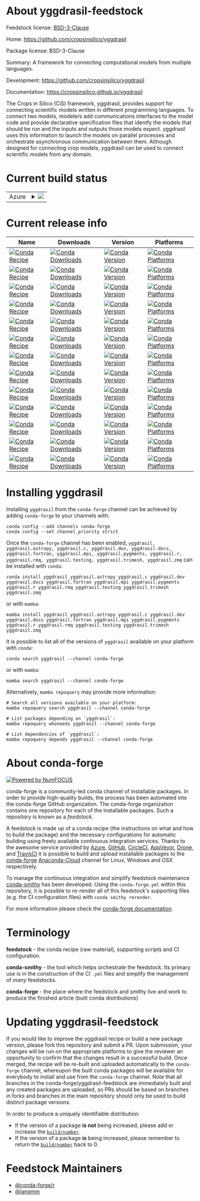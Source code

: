 About yggdrasil-feedstock
=========================

Feedstock license: [BSD-3-Clause](https://github.com/conda-forge/yggdrasil-feedstock/blob/main/LICENSE.txt)

Home: https://github.com/cropsinsilico/yggdrasil

Package license: BSD-3-Clause

Summary: A framework for connecting computational models from multiple languages.

Development: https://github.com/cropsinsilico/yggdrasil

Documentation: https://cropsinsilico.github.io/yggdrasil

The Crops in Silico (CiS) framework, yggdrasil, provides support for
connecting scientific models written in different programming languages.
To connect two models, modelers add communications interfaces to the model code
and provide declarative specification files that identfy the
models that should be run and the inputs and outputs those models
expect. yggdrasil uses this information to launch the models
on parallel processes and orchestrate asynchronous communication between them.
Although designed for connecting crop models, yggdrasil can be used to
connect scientific models from any domain.


Current build status
====================


<table>
    
  <tr>
    <td>Azure</td>
    <td>
      <details>
        <summary>
          <a href="https://dev.azure.com/conda-forge/feedstock-builds/_build/latest?definitionId=6228&branchName=main">
            <img src="https://dev.azure.com/conda-forge/feedstock-builds/_apis/build/status/yggdrasil-feedstock?branchName=main">
          </a>
        </summary>
        <table>
          <thead><tr><th>Variant</th><th>Status</th></tr></thead>
          <tbody><tr>
              <td>linux_64_python3.10.____cpython</td>
              <td>
                <a href="https://dev.azure.com/conda-forge/feedstock-builds/_build/latest?definitionId=6228&branchName=main">
                  <img src="https://dev.azure.com/conda-forge/feedstock-builds/_apis/build/status/yggdrasil-feedstock?branchName=main&jobName=linux&configuration=linux%20linux_64_python3.10.____cpython" alt="variant">
                </a>
              </td>
            </tr><tr>
              <td>linux_64_python3.11.____cpython</td>
              <td>
                <a href="https://dev.azure.com/conda-forge/feedstock-builds/_build/latest?definitionId=6228&branchName=main">
                  <img src="https://dev.azure.com/conda-forge/feedstock-builds/_apis/build/status/yggdrasil-feedstock?branchName=main&jobName=linux&configuration=linux%20linux_64_python3.11.____cpython" alt="variant">
                </a>
              </td>
            </tr><tr>
              <td>linux_64_python3.8.____cpython</td>
              <td>
                <a href="https://dev.azure.com/conda-forge/feedstock-builds/_build/latest?definitionId=6228&branchName=main">
                  <img src="https://dev.azure.com/conda-forge/feedstock-builds/_apis/build/status/yggdrasil-feedstock?branchName=main&jobName=linux&configuration=linux%20linux_64_python3.8.____cpython" alt="variant">
                </a>
              </td>
            </tr><tr>
              <td>linux_64_python3.9.____cpython</td>
              <td>
                <a href="https://dev.azure.com/conda-forge/feedstock-builds/_build/latest?definitionId=6228&branchName=main">
                  <img src="https://dev.azure.com/conda-forge/feedstock-builds/_apis/build/status/yggdrasil-feedstock?branchName=main&jobName=linux&configuration=linux%20linux_64_python3.9.____cpython" alt="variant">
                </a>
              </td>
            </tr><tr>
              <td>osx_64_python3.10.____cpython</td>
              <td>
                <a href="https://dev.azure.com/conda-forge/feedstock-builds/_build/latest?definitionId=6228&branchName=main">
                  <img src="https://dev.azure.com/conda-forge/feedstock-builds/_apis/build/status/yggdrasil-feedstock?branchName=main&jobName=osx&configuration=osx%20osx_64_python3.10.____cpython" alt="variant">
                </a>
              </td>
            </tr><tr>
              <td>osx_64_python3.11.____cpython</td>
              <td>
                <a href="https://dev.azure.com/conda-forge/feedstock-builds/_build/latest?definitionId=6228&branchName=main">
                  <img src="https://dev.azure.com/conda-forge/feedstock-builds/_apis/build/status/yggdrasil-feedstock?branchName=main&jobName=osx&configuration=osx%20osx_64_python3.11.____cpython" alt="variant">
                </a>
              </td>
            </tr><tr>
              <td>osx_64_python3.8.____cpython</td>
              <td>
                <a href="https://dev.azure.com/conda-forge/feedstock-builds/_build/latest?definitionId=6228&branchName=main">
                  <img src="https://dev.azure.com/conda-forge/feedstock-builds/_apis/build/status/yggdrasil-feedstock?branchName=main&jobName=osx&configuration=osx%20osx_64_python3.8.____cpython" alt="variant">
                </a>
              </td>
            </tr><tr>
              <td>osx_64_python3.9.____cpython</td>
              <td>
                <a href="https://dev.azure.com/conda-forge/feedstock-builds/_build/latest?definitionId=6228&branchName=main">
                  <img src="https://dev.azure.com/conda-forge/feedstock-builds/_apis/build/status/yggdrasil-feedstock?branchName=main&jobName=osx&configuration=osx%20osx_64_python3.9.____cpython" alt="variant">
                </a>
              </td>
            </tr><tr>
              <td>osx_arm64_python3.10.____cpython</td>
              <td>
                <a href="https://dev.azure.com/conda-forge/feedstock-builds/_build/latest?definitionId=6228&branchName=main">
                  <img src="https://dev.azure.com/conda-forge/feedstock-builds/_apis/build/status/yggdrasil-feedstock?branchName=main&jobName=osx&configuration=osx%20osx_arm64_python3.10.____cpython" alt="variant">
                </a>
              </td>
            </tr><tr>
              <td>osx_arm64_python3.11.____cpython</td>
              <td>
                <a href="https://dev.azure.com/conda-forge/feedstock-builds/_build/latest?definitionId=6228&branchName=main">
                  <img src="https://dev.azure.com/conda-forge/feedstock-builds/_apis/build/status/yggdrasil-feedstock?branchName=main&jobName=osx&configuration=osx%20osx_arm64_python3.11.____cpython" alt="variant">
                </a>
              </td>
            </tr><tr>
              <td>osx_arm64_python3.8.____cpython</td>
              <td>
                <a href="https://dev.azure.com/conda-forge/feedstock-builds/_build/latest?definitionId=6228&branchName=main">
                  <img src="https://dev.azure.com/conda-forge/feedstock-builds/_apis/build/status/yggdrasil-feedstock?branchName=main&jobName=osx&configuration=osx%20osx_arm64_python3.8.____cpython" alt="variant">
                </a>
              </td>
            </tr><tr>
              <td>osx_arm64_python3.9.____cpython</td>
              <td>
                <a href="https://dev.azure.com/conda-forge/feedstock-builds/_build/latest?definitionId=6228&branchName=main">
                  <img src="https://dev.azure.com/conda-forge/feedstock-builds/_apis/build/status/yggdrasil-feedstock?branchName=main&jobName=osx&configuration=osx%20osx_arm64_python3.9.____cpython" alt="variant">
                </a>
              </td>
            </tr><tr>
              <td>win_64_python3.10.____cpython</td>
              <td>
                <a href="https://dev.azure.com/conda-forge/feedstock-builds/_build/latest?definitionId=6228&branchName=main">
                  <img src="https://dev.azure.com/conda-forge/feedstock-builds/_apis/build/status/yggdrasil-feedstock?branchName=main&jobName=win&configuration=win%20win_64_python3.10.____cpython" alt="variant">
                </a>
              </td>
            </tr><tr>
              <td>win_64_python3.11.____cpython</td>
              <td>
                <a href="https://dev.azure.com/conda-forge/feedstock-builds/_build/latest?definitionId=6228&branchName=main">
                  <img src="https://dev.azure.com/conda-forge/feedstock-builds/_apis/build/status/yggdrasil-feedstock?branchName=main&jobName=win&configuration=win%20win_64_python3.11.____cpython" alt="variant">
                </a>
              </td>
            </tr><tr>
              <td>win_64_python3.8.____cpython</td>
              <td>
                <a href="https://dev.azure.com/conda-forge/feedstock-builds/_build/latest?definitionId=6228&branchName=main">
                  <img src="https://dev.azure.com/conda-forge/feedstock-builds/_apis/build/status/yggdrasil-feedstock?branchName=main&jobName=win&configuration=win%20win_64_python3.8.____cpython" alt="variant">
                </a>
              </td>
            </tr><tr>
              <td>win_64_python3.9.____cpython</td>
              <td>
                <a href="https://dev.azure.com/conda-forge/feedstock-builds/_build/latest?definitionId=6228&branchName=main">
                  <img src="https://dev.azure.com/conda-forge/feedstock-builds/_apis/build/status/yggdrasil-feedstock?branchName=main&jobName=win&configuration=win%20win_64_python3.9.____cpython" alt="variant">
                </a>
              </td>
            </tr>
          </tbody>
        </table>
      </details>
    </td>
  </tr>
</table>

Current release info
====================

| Name | Downloads | Version | Platforms |
| --- | --- | --- | --- |
| [![Conda Recipe](https://img.shields.io/badge/recipe-yggdrasil-green.svg)](https://anaconda.org/conda-forge/yggdrasil) | [![Conda Downloads](https://img.shields.io/conda/dn/conda-forge/yggdrasil.svg)](https://anaconda.org/conda-forge/yggdrasil) | [![Conda Version](https://img.shields.io/conda/vn/conda-forge/yggdrasil.svg)](https://anaconda.org/conda-forge/yggdrasil) | [![Conda Platforms](https://img.shields.io/conda/pn/conda-forge/yggdrasil.svg)](https://anaconda.org/conda-forge/yggdrasil) |
| [![Conda Recipe](https://img.shields.io/badge/recipe-yggdrasil.astropy-green.svg)](https://anaconda.org/conda-forge/yggdrasil.astropy) | [![Conda Downloads](https://img.shields.io/conda/dn/conda-forge/yggdrasil.astropy.svg)](https://anaconda.org/conda-forge/yggdrasil.astropy) | [![Conda Version](https://img.shields.io/conda/vn/conda-forge/yggdrasil.astropy.svg)](https://anaconda.org/conda-forge/yggdrasil.astropy) | [![Conda Platforms](https://img.shields.io/conda/pn/conda-forge/yggdrasil.astropy.svg)](https://anaconda.org/conda-forge/yggdrasil.astropy) |
| [![Conda Recipe](https://img.shields.io/badge/recipe-yggdrasil.c-green.svg)](https://anaconda.org/conda-forge/yggdrasil.c) | [![Conda Downloads](https://img.shields.io/conda/dn/conda-forge/yggdrasil.c.svg)](https://anaconda.org/conda-forge/yggdrasil.c) | [![Conda Version](https://img.shields.io/conda/vn/conda-forge/yggdrasil.c.svg)](https://anaconda.org/conda-forge/yggdrasil.c) | [![Conda Platforms](https://img.shields.io/conda/pn/conda-forge/yggdrasil.c.svg)](https://anaconda.org/conda-forge/yggdrasil.c) |
| [![Conda Recipe](https://img.shields.io/badge/recipe-yggdrasil.dev-green.svg)](https://anaconda.org/conda-forge/yggdrasil.dev) | [![Conda Downloads](https://img.shields.io/conda/dn/conda-forge/yggdrasil.dev.svg)](https://anaconda.org/conda-forge/yggdrasil.dev) | [![Conda Version](https://img.shields.io/conda/vn/conda-forge/yggdrasil.dev.svg)](https://anaconda.org/conda-forge/yggdrasil.dev) | [![Conda Platforms](https://img.shields.io/conda/pn/conda-forge/yggdrasil.dev.svg)](https://anaconda.org/conda-forge/yggdrasil.dev) |
| [![Conda Recipe](https://img.shields.io/badge/recipe-yggdrasil.docs-green.svg)](https://anaconda.org/conda-forge/yggdrasil.docs) | [![Conda Downloads](https://img.shields.io/conda/dn/conda-forge/yggdrasil.docs.svg)](https://anaconda.org/conda-forge/yggdrasil.docs) | [![Conda Version](https://img.shields.io/conda/vn/conda-forge/yggdrasil.docs.svg)](https://anaconda.org/conda-forge/yggdrasil.docs) | [![Conda Platforms](https://img.shields.io/conda/pn/conda-forge/yggdrasil.docs.svg)](https://anaconda.org/conda-forge/yggdrasil.docs) |
| [![Conda Recipe](https://img.shields.io/badge/recipe-yggdrasil.fortran-green.svg)](https://anaconda.org/conda-forge/yggdrasil.fortran) | [![Conda Downloads](https://img.shields.io/conda/dn/conda-forge/yggdrasil.fortran.svg)](https://anaconda.org/conda-forge/yggdrasil.fortran) | [![Conda Version](https://img.shields.io/conda/vn/conda-forge/yggdrasil.fortran.svg)](https://anaconda.org/conda-forge/yggdrasil.fortran) | [![Conda Platforms](https://img.shields.io/conda/pn/conda-forge/yggdrasil.fortran.svg)](https://anaconda.org/conda-forge/yggdrasil.fortran) |
| [![Conda Recipe](https://img.shields.io/badge/recipe-yggdrasil.mpi-green.svg)](https://anaconda.org/conda-forge/yggdrasil.mpi) | [![Conda Downloads](https://img.shields.io/conda/dn/conda-forge/yggdrasil.mpi.svg)](https://anaconda.org/conda-forge/yggdrasil.mpi) | [![Conda Version](https://img.shields.io/conda/vn/conda-forge/yggdrasil.mpi.svg)](https://anaconda.org/conda-forge/yggdrasil.mpi) | [![Conda Platforms](https://img.shields.io/conda/pn/conda-forge/yggdrasil.mpi.svg)](https://anaconda.org/conda-forge/yggdrasil.mpi) |
| [![Conda Recipe](https://img.shields.io/badge/recipe-yggdrasil.pygments-green.svg)](https://anaconda.org/conda-forge/yggdrasil.pygments) | [![Conda Downloads](https://img.shields.io/conda/dn/conda-forge/yggdrasil.pygments.svg)](https://anaconda.org/conda-forge/yggdrasil.pygments) | [![Conda Version](https://img.shields.io/conda/vn/conda-forge/yggdrasil.pygments.svg)](https://anaconda.org/conda-forge/yggdrasil.pygments) | [![Conda Platforms](https://img.shields.io/conda/pn/conda-forge/yggdrasil.pygments.svg)](https://anaconda.org/conda-forge/yggdrasil.pygments) |
| [![Conda Recipe](https://img.shields.io/badge/recipe-yggdrasil.r-green.svg)](https://anaconda.org/conda-forge/yggdrasil.r) | [![Conda Downloads](https://img.shields.io/conda/dn/conda-forge/yggdrasil.r.svg)](https://anaconda.org/conda-forge/yggdrasil.r) | [![Conda Version](https://img.shields.io/conda/vn/conda-forge/yggdrasil.r.svg)](https://anaconda.org/conda-forge/yggdrasil.r) | [![Conda Platforms](https://img.shields.io/conda/pn/conda-forge/yggdrasil.r.svg)](https://anaconda.org/conda-forge/yggdrasil.r) |
| [![Conda Recipe](https://img.shields.io/badge/recipe-yggdrasil.rmq-green.svg)](https://anaconda.org/conda-forge/yggdrasil.rmq) | [![Conda Downloads](https://img.shields.io/conda/dn/conda-forge/yggdrasil.rmq.svg)](https://anaconda.org/conda-forge/yggdrasil.rmq) | [![Conda Version](https://img.shields.io/conda/vn/conda-forge/yggdrasil.rmq.svg)](https://anaconda.org/conda-forge/yggdrasil.rmq) | [![Conda Platforms](https://img.shields.io/conda/pn/conda-forge/yggdrasil.rmq.svg)](https://anaconda.org/conda-forge/yggdrasil.rmq) |
| [![Conda Recipe](https://img.shields.io/badge/recipe-yggdrasil.testing-green.svg)](https://anaconda.org/conda-forge/yggdrasil.testing) | [![Conda Downloads](https://img.shields.io/conda/dn/conda-forge/yggdrasil.testing.svg)](https://anaconda.org/conda-forge/yggdrasil.testing) | [![Conda Version](https://img.shields.io/conda/vn/conda-forge/yggdrasil.testing.svg)](https://anaconda.org/conda-forge/yggdrasil.testing) | [![Conda Platforms](https://img.shields.io/conda/pn/conda-forge/yggdrasil.testing.svg)](https://anaconda.org/conda-forge/yggdrasil.testing) |
| [![Conda Recipe](https://img.shields.io/badge/recipe-yggdrasil.trimesh-green.svg)](https://anaconda.org/conda-forge/yggdrasil.trimesh) | [![Conda Downloads](https://img.shields.io/conda/dn/conda-forge/yggdrasil.trimesh.svg)](https://anaconda.org/conda-forge/yggdrasil.trimesh) | [![Conda Version](https://img.shields.io/conda/vn/conda-forge/yggdrasil.trimesh.svg)](https://anaconda.org/conda-forge/yggdrasil.trimesh) | [![Conda Platforms](https://img.shields.io/conda/pn/conda-forge/yggdrasil.trimesh.svg)](https://anaconda.org/conda-forge/yggdrasil.trimesh) |
| [![Conda Recipe](https://img.shields.io/badge/recipe-yggdrasil.zmq-green.svg)](https://anaconda.org/conda-forge/yggdrasil.zmq) | [![Conda Downloads](https://img.shields.io/conda/dn/conda-forge/yggdrasil.zmq.svg)](https://anaconda.org/conda-forge/yggdrasil.zmq) | [![Conda Version](https://img.shields.io/conda/vn/conda-forge/yggdrasil.zmq.svg)](https://anaconda.org/conda-forge/yggdrasil.zmq) | [![Conda Platforms](https://img.shields.io/conda/pn/conda-forge/yggdrasil.zmq.svg)](https://anaconda.org/conda-forge/yggdrasil.zmq) |

Installing yggdrasil
====================

Installing `yggdrasil` from the `conda-forge` channel can be achieved by adding `conda-forge` to your channels with:

```
conda config --add channels conda-forge
conda config --set channel_priority strict
```

Once the `conda-forge` channel has been enabled, `yggdrasil, yggdrasil.astropy, yggdrasil.c, yggdrasil.dev, yggdrasil.docs, yggdrasil.fortran, yggdrasil.mpi, yggdrasil.pygments, yggdrasil.r, yggdrasil.rmq, yggdrasil.testing, yggdrasil.trimesh, yggdrasil.zmq` can be installed with `conda`:

```
conda install yggdrasil yggdrasil.astropy yggdrasil.c yggdrasil.dev yggdrasil.docs yggdrasil.fortran yggdrasil.mpi yggdrasil.pygments yggdrasil.r yggdrasil.rmq yggdrasil.testing yggdrasil.trimesh yggdrasil.zmq
```

or with `mamba`:

```
mamba install yggdrasil yggdrasil.astropy yggdrasil.c yggdrasil.dev yggdrasil.docs yggdrasil.fortran yggdrasil.mpi yggdrasil.pygments yggdrasil.r yggdrasil.rmq yggdrasil.testing yggdrasil.trimesh yggdrasil.zmq
```

It is possible to list all of the versions of `yggdrasil` available on your platform with `conda`:

```
conda search yggdrasil --channel conda-forge
```

or with `mamba`:

```
mamba search yggdrasil --channel conda-forge
```

Alternatively, `mamba repoquery` may provide more information:

```
# Search all versions available on your platform:
mamba repoquery search yggdrasil --channel conda-forge

# List packages depending on `yggdrasil`:
mamba repoquery whoneeds yggdrasil --channel conda-forge

# List dependencies of `yggdrasil`:
mamba repoquery depends yggdrasil --channel conda-forge
```


About conda-forge
=================

[![Powered by
NumFOCUS](https://img.shields.io/badge/powered%20by-NumFOCUS-orange.svg?style=flat&colorA=E1523D&colorB=007D8A)](https://numfocus.org)

conda-forge is a community-led conda channel of installable packages.
In order to provide high-quality builds, the process has been automated into the
conda-forge GitHub organization. The conda-forge organization contains one repository
for each of the installable packages. Such a repository is known as a *feedstock*.

A feedstock is made up of a conda recipe (the instructions on what and how to build
the package) and the necessary configurations for automatic building using freely
available continuous integration services. Thanks to the awesome service provided by
[Azure](https://azure.microsoft.com/en-us/services/devops/), [GitHub](https://github.com/),
[CircleCI](https://circleci.com/), [AppVeyor](https://www.appveyor.com/),
[Drone](https://cloud.drone.io/welcome), and [TravisCI](https://travis-ci.com/)
it is possible to build and upload installable packages to the
[conda-forge](https://anaconda.org/conda-forge) [Anaconda-Cloud](https://anaconda.org/)
channel for Linux, Windows and OSX respectively.

To manage the continuous integration and simplify feedstock maintenance
[conda-smithy](https://github.com/conda-forge/conda-smithy) has been developed.
Using the ``conda-forge.yml`` within this repository, it is possible to re-render all of
this feedstock's supporting files (e.g. the CI configuration files) with ``conda smithy rerender``.

For more information please check the [conda-forge documentation](https://conda-forge.org/docs/).

Terminology
===========

**feedstock** - the conda recipe (raw material), supporting scripts and CI configuration.

**conda-smithy** - the tool which helps orchestrate the feedstock.
                   Its primary use is in the construction of the CI ``.yml`` files
                   and simplify the management of *many* feedstocks.

**conda-forge** - the place where the feedstock and smithy live and work to
                  produce the finished article (built conda distributions)


Updating yggdrasil-feedstock
============================

If you would like to improve the yggdrasil recipe or build a new
package version, please fork this repository and submit a PR. Upon submission,
your changes will be run on the appropriate platforms to give the reviewer an
opportunity to confirm that the changes result in a successful build. Once
merged, the recipe will be re-built and uploaded automatically to the
`conda-forge` channel, whereupon the built conda packages will be available for
everybody to install and use from the `conda-forge` channel.
Note that all branches in the conda-forge/yggdrasil-feedstock are
immediately built and any created packages are uploaded, so PRs should be based
on branches in forks and branches in the main repository should only be used to
build distinct package versions.

In order to produce a uniquely identifiable distribution:
 * If the version of a package **is not** being increased, please add or increase
   the [``build/number``](https://docs.conda.io/projects/conda-build/en/latest/resources/define-metadata.html#build-number-and-string).
 * If the version of a package **is** being increased, please remember to return
   the [``build/number``](https://docs.conda.io/projects/conda-build/en/latest/resources/define-metadata.html#build-number-and-string)
   back to 0.

Feedstock Maintainers
=====================

* [@conda-forge/r](https://github.com/conda-forge/r/)
* [@langmm](https://github.com/langmm/)

